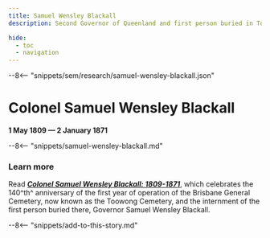 ```yaml
---
title: Samuel Wensley Blackall
description: Second Governor of Queenland and first person buried in Toowong Cemetery

hide:
  - toc
  - navigation
---
```


--8<-- "snippets/sem/research/samuel-wensley-blackall.json"

# Colonel Samuel Wensley Blackall 

**1 May 1809 — 2 January 1871**

--8<-- "snippets/samuel-wensley-blackall.md"

### Learn more 

Read ***[Colonel Samuel Wensley Blackall: 1809-1871](../assets/documents/samuel-blackall.pdf)***, which celebrates the 140^th^ anniversary of the first year of operation of the Brisbane General Cemetery, now known as the Toowong Cemetery, and the internment of the first person buried there, Governor Samuel Wensley Blackall.


--8<-- "snippets/add-to-this-story.md"